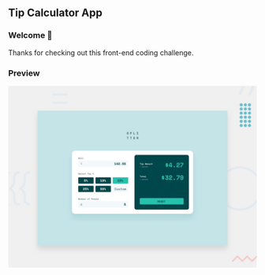 ## Tip Calculator App

### Welcome 👋

Thanks for checking out this front-end coding challenge.

### Preview

<img src="./preview/preview.jpg"/>